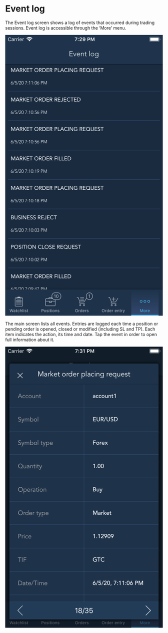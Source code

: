 # Event log

The Event log screen shows a log of events that occurred during trading sessions. Event log is accessible through the ‘More’ menu.

![](../../../.gitbook/assets/1%20%28118%29.png)


The main screen lists all events. Entries are logged each time a position or pending order is opened, closed or modified \(including SL and TP\). Each item indicates the action, its time and date. Tap the event in order to open full information about it.

![](../../../.gitbook/assets/2%20%28102%29.png)



